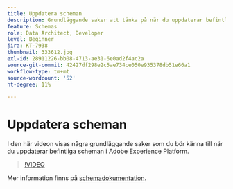```yaml
---
title: Uppdatera scheman
description: Grundläggande saker att tänka på när du uppdaterar befintliga scheman i Adobe Experience Platform.
feature: Schemas
role: Data Architect, Developer
level: Beginner
jira: KT-7938
thumbnail: 333612.jpg
exl-id: 28911226-bb08-4713-ae31-6e0ad2f4ac2a
source-git-commit: 42427df298e2c5ae734ce050e935378db51e66a1
workflow-type: tm+mt
source-wordcount: '52'
ht-degree: 11%

---
```


# Uppdatera scheman

I den här videon visas några grundläggande saker som du bör känna till när du uppdaterar befintliga scheman i Adobe Experience Platform.

>[!VIDEO](https://video.tv.adobe.com/v/333612?quality=12&learn=on)

Mer information finns på [schemadokumentation](https://experienceleague.adobe.com/docs/experience-platform/xdm/home.html?lang=sv).
